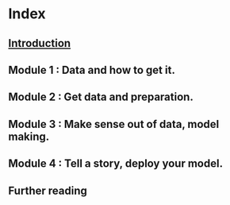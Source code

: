 # Index
## [Introduction](introduction.html)
## Module 1 : Data and how to get it.
## Module 2 : Get data and preparation.
## Module 3 : Make sense out of data, model making.
## Module 4 : Tell a story, deploy your model.
## Further reading
